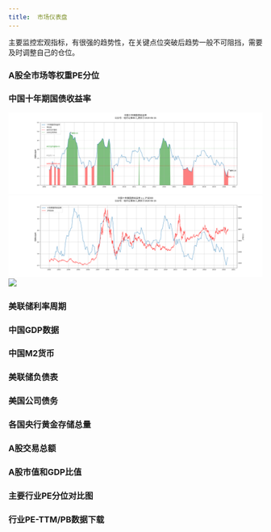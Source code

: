 ```yaml
---
title:  市场仪表盘
---
```


主要监控宏观指标，有很强的趋势性，在关键点位突破后趋势一般不可阻挡，需要及时调整自己的仓位。

### A股全市场等权重PE分位

### 中国十年期国债收益率
[![](../images/cn10ybond.png)](../images/cn10ybond.png)
[![](../images/cn10ybondsh300.png)](../images/cn10ybondsh300.png)
<img class="rich_pages" data-copyright="0" data-ratio="1.0260869565217392" data-s="300,640" src="http://mmbiz.qpic.cn/mmbiz_png/ZB4WjgjLjJWtKRfHDib2tbUAJHRd8TT8dCvEh9eTGChyrHnwns1Lrjc1XujRY7h9BTM0HLnEOcz8SonMv0NjIiag/640?wx_fmt=png" data-type="png" data-w="575" style=""/>

### 美联储利率周期
### 中国GDP数据
### 中国M2货币
### 美联储负债表
### 美国公司债务
### 各国央行黄金存储总量
### A股交易总额
### A股市值和GDP比值
### 主要行业PE分位对比图
### 行业PE-TTM/PB数据下载

